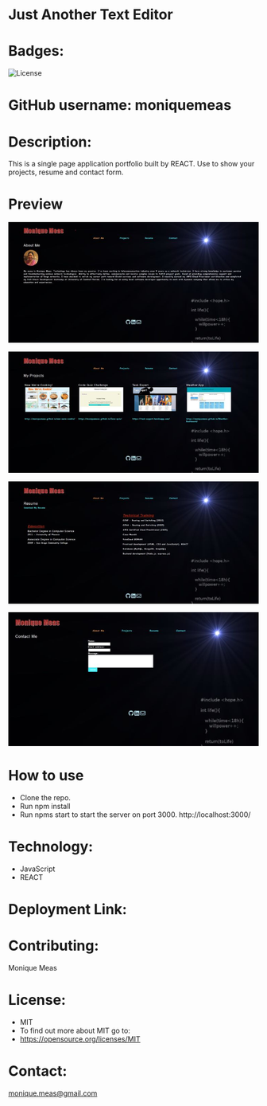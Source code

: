 # Just Another Text Editor

 # Badges: 
  ![License](https://img.shields.io/badge/License-MIT-blue.svg)


  # GitHub username: moniquemeas
    


  # Description:
  This is a single page application portfolio built by REACT. Use to show your projects, resume and contact form.

  # Preview
  
   ![About Section](./src/assets/about.jpg)

   ![Projects Section](./src/assets/projects.jpg)

   ![Resume Section](./src/assets/resume.jpg)

   ![Contact Form](./src/assets/contact.jpg)



  # How to use
  * Clone the repo.
  * Run npm install
  * Run npms start to start the server on port 3000. http://localhost:3000/




  # Technology:

  * JavaScript
  * REACT
  



  # Deployment Link:

    
 
  
  # Contributing:
  Monique Meas
    
  # License:
  * MIT
  * To find out more about MIT go to:
  * https://opensource.org/licenses/MIT
    
  # Contact:
  monique.meas@gmail.com